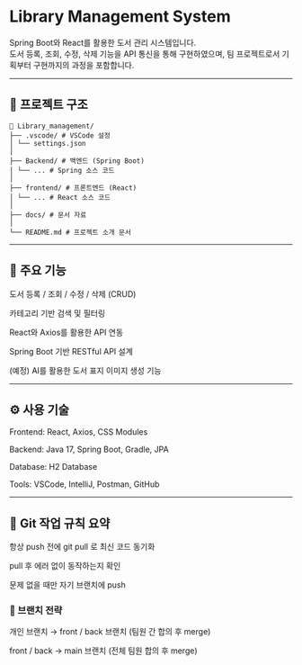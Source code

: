 # Library Management System

Spring Boot와 React를 활용한 도서 관리 시스템입니다.  
도서 등록, 조회, 수정, 삭제 기능을 API 통신을 통해 구현하였으며, 팀 프로젝트로서 기획부터 구현까지의 과정을 포함합니다.

---

## 📁 프로젝트 구조
```
📁 Library_management/
├── .vscode/ # VSCode 설정
│ └── settings.json
│
├── Backend/ # 백엔드 (Spring Boot)
│ └── ... # Spring 소스 코드
│
├── frontend/ # 프론트엔드 (React)
│ └── ... # React 소스 코드
│
├── docs/ # 문서 자료
│
└── README.md # 프로젝트 소개 문서
```
---

## 🚀 주요 기능
도서 등록 / 조회 / 수정 / 삭제 (CRUD)

카테고리 기반 검색 및 필터링

React와 Axios를 활용한 API 연동

Spring Boot 기반 RESTful API 설계

(예정) AI를 활용한 도서 표지 이미지 생성 기능

---

## ⚙️ 사용 기술
Frontend: React, Axios, CSS Modules

Backend: Java 17, Spring Boot, Gradle, JPA

Database: H2 Database

Tools: VSCode, IntelliJ, Postman, GitHub

---

## 🔧 Git 작업 규칙 요약
항상 push 전에 git pull 로 최신 코드 동기화

pull 후 에러 없이 동작하는지 확인

문제 없을 때만 자기 브랜치에 push

### 🌿 브랜치 전략
개인 브랜치 → front / back 브랜치 (팀원 간 합의 후 merge)

front / back → main 브랜치 (전체 팀원 합의 후 merge)

